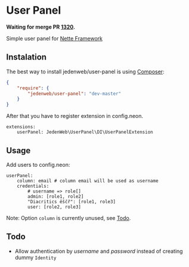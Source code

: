 # User Panel

**Waiting for merge PR [1320](https://github.com/nette/nette/pull/1320).**

Simple user panel for [Nette Framework](http://nette.org/)

## Instalation

The best way to install jedenweb/user-panel is using  [Composer](http://getcomposer.org/):


```json
{
	"require": {
		"jedenweb/user-panel": "dev-master"
	}
}
```

After that you have to register extension in config.neon.

```neon
extensions:
	userPanel: JedenWeb\UserPanel\DI\UserPanelExtension
```

## Usage

Add users to config.neon:

```neon
userPanel:
	column: email # column email will be used as username
	credentials:
		# username => role[]
		admin: [role1, role2]
		"Diacritics ěščř": [role1, role3]
		user: [role2, role3]
```

Note: Option ```column``` is currently unused, see [Todo](#todo).

## Todo

- Allow authentication by *username* and *password* instead of creating dummy ```Identity```
